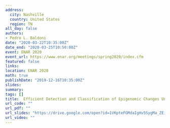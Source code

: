 ```yaml
---
address:
  city: Nashville
  country: United States
  region: TN
all_day: false
authors:
- Pedro L. Baldoni
date: "2020-03-22T10:35:00Z"
date_end: "2020-03-25T10:50:00Z"
event: ENAR 2020
event_url: https://www.enar.org/meetings/spring2020/index.cfm
featured: false
links:
location: ENAR 2020
math: true
publishDate: "2019-12-16T10:35:00Z"
slides: 
summary: 
tags: []
title: 	Efficient Detection and Classification of Epigenomic Changes Under Multiple Conditions
url_code: ""
url_pdf: ""
url_slides: "https://drive.google.com/open?id=1VKpteFGMdaIgHv5SygMa_ZEi6yOWuKJF"
url_video: ""
---
```



